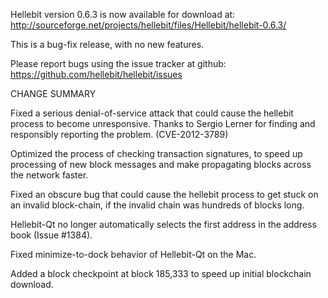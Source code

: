 Hellebit version 0.6.3 is now available for download at:
  http://sourceforge.net/projects/hellebit/files/Hellebit/hellebit-0.6.3/

This is a bug-fix release, with no new features.

Please report bugs using the issue tracker at github:
  https://github.com/hellebit/hellebit/issues

CHANGE SUMMARY

Fixed a serious denial-of-service attack that could cause the
hellebit process to become unresponsive. Thanks to Sergio Lerner
for finding and responsibly reporting the problem. (CVE-2012-3789)

Optimized the process of checking transaction signatures, to
speed up processing of new block messages and make propagating
blocks across the network faster.

Fixed an obscure bug that could cause the hellebit process to get
stuck on an invalid block-chain, if the invalid chain was
hundreds of blocks long.

Hellebit-Qt no longer automatically selects the first address
in the address book (Issue #1384).

Fixed minimize-to-dock behavior of Hellebit-Qt on the Mac.

Added a block checkpoint at block 185,333 to speed up initial
blockchain download.
